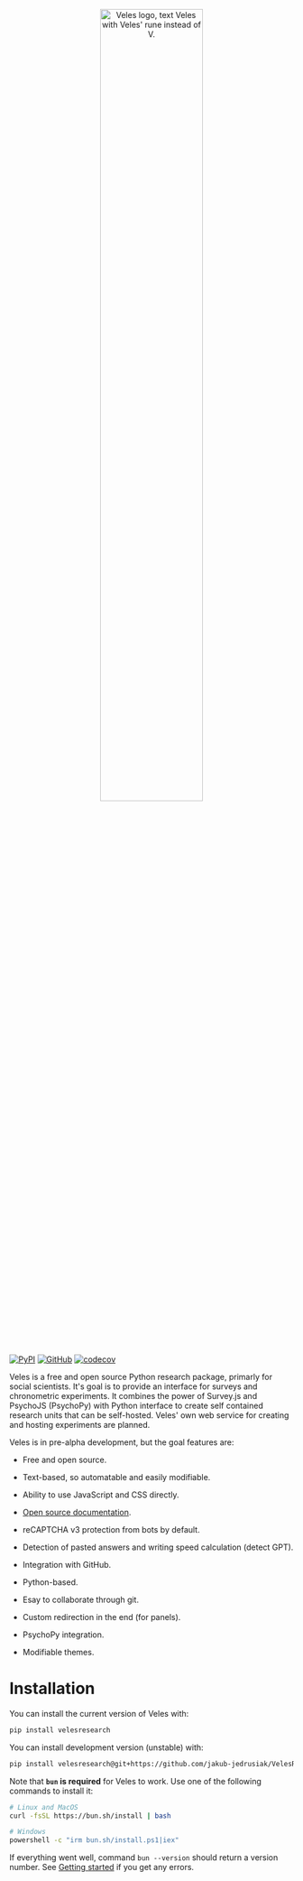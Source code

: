 <p align="center">
  <picture>
    <source media="(prefers-color-scheme: dark)" srcset="/figs/Veles-logo-white.svg">
    <source media="(prefers-color-scheme: light)" srcset="/figs/Veles-logo.svg">
    <img alt="Veles logo, text Veles with Veles' rune instead of V." src="Veles-logo.svg" width=60%>
  </picture>
</p>
<br>

<!-- badges: start -->

[![PyPI](https://img.shields.io/pypi/v/velesresearch)](https://pypi.org/project/velesresearch/)
[![GitHub](https://img.shields.io/badge/license-GPL--3.0-informational)](https://github.com/jakub-jedrusiak/VelesResearch/blob/main/LICENSE)
[![codecov](https://codecov.io/gh/jakub-jedrusiak/VelesResearch/branch/main/graph/badge.svg?token=CGc3zeDxFi)](https://codecov.io/gh/jakub-jedrusiak/VelesResearch)

<!-- badges: end -->

Veles is a free and open source Python research package, primarly for social scientists. It's goal is to provide an interface for surveys and chronometric experiments. It combines the power of Survey.js and PsychoJS (PsychoPy) with Python interface to create self contained research units that can be self-hosted. Veles' own web service for creating and hosting experiments are planned.

Veles is in pre-alpha development, but the goal features are:

- Free and open source.

- Text-based, so automatable and easily modifiable.

- Ability to use JavaScript and CSS directly.

- [Open source documentation](https://docs.velesweb.org/).

- reCAPTCHA v3 protection from bots by default.

- Detection of pasted answers and writing speed calculation (detect GPT).

- Integration with GitHub.

- Python-based.

- Esay to collaborate through git.

- Custom redirection in the end (for panels).

- PsychoPy integration.

- Modifiable themes.

# Installation

You can install the current version of Veles with:

``` bash
pip install velesresearch
```

You can install development version (unstable) with:

``` bash
pip install velesresearch@git+https://github.com/jakub-jedrusiak/VelesResearch.git
```

Note that **`bun` is required** for Veles to work. Use one of the following commands to install it:

``` bash
# Linux and MacOS
curl -fsSL https://bun.sh/install | bash

# Windows
powershell -c "irm bun.sh/install.ps1|iex"
```

If everything went well, command `bun --version` should return a version number. See [Getting started](getting-started.qmd) if you get any errors.
